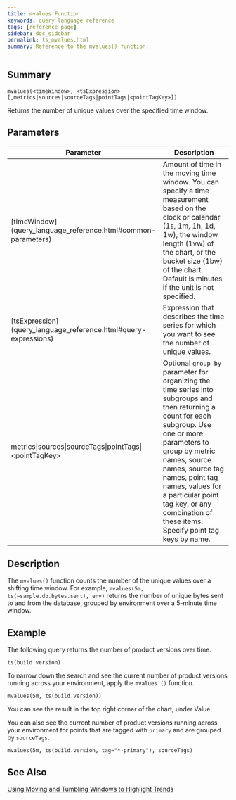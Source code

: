 ```yaml
---
title: mvalues Function
keywords: query language reference
tags: [reference page]
sidebar: doc_sidebar
permalink: ts_mvalues.html
summary: Reference to the mvalues() function.
---
```


## Summary

```
mvalues(<timeWindow>, <tsExpression>[,metrics|sources|sourceTags|pointTags|<pointTagKey>])

```
Returns the number of unique values over the specified time window.

## Parameters

<table>
<tbody>
<thead>
<tr><th width="20%">Parameter</th><th width="80%">Description</th></tr>
</thead>
<tr>
<td markdown="span">[timeWindow](query_language_reference.html#common-parameters)</td>
<td>Amount of time in the moving time window. You can specify a time measurement based on the clock or calendar (1s, 1m, 1h, 1d, 1w), the window length (1vw) of the chart, or the bucket size (1bw) of the chart. Default is minutes if the unit is not specified.</td></tr>
<tr>
<td markdown="span"> [tsExpression](query_language_reference.html#query-expressions)</td>
<td>Expression that describes the time series for which you want to see the number of unique values. </td>
</tr>
<tr><td>metrics&vert;sources&vert;sourceTags&vert;pointTags&vert;&lt;pointTagKey&gt;</td>
<td>Optional <code>group by</code> parameter for organizing the time series into subgroups and then returning a count for each subgroup.
Use one or more parameters to group by metric names, source names, source tag names, point tag names, values for a particular point tag key, or any combination of these items. Specify point tag keys by name.</td>
</tr>
</tbody>
</table>
 
## Description

The `mvalues()` function counts the number of the unique values over a shifting time window. For example, `mvalues(5m, ts(~sample.db.bytes.sent), env)` returns the number of unique bytes sent to and from the database, grouped by environment over a 5-minute time window.

## Example

The following query returns the number of product versions over time.

```
ts(build.version)

```

To narrow down the search and see the current number of product versions running across your environment, apply the `mvalues ()` function.

```
mvalues(5m, ts(build.version))

```

You can see the result in the top right corner of the chart, under Value.

You can also see the current number of product versions running across your environment for points that are tagged with `primary` and are grouped by `sourceTags`.

```
mvalues(5m, ts(build.version, tag="*-primary"), sourceTags)

```

## See Also

[Using Moving and Tumbling Windows to Highlight Trends](query_language_windows_trends.html)

